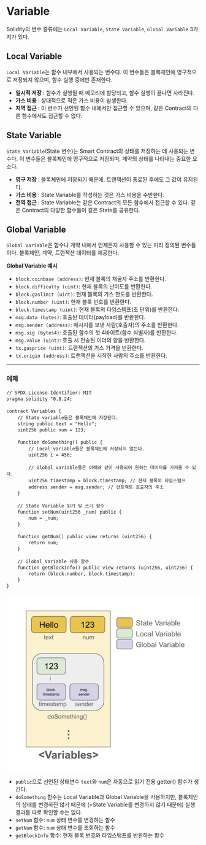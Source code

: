 # Variable
Solidity의 변수 종류에는 `Local Variable`, `State Variable`, `Global Variable` 3가지가 있다. 

## Local Variable
`Local Variable`는 함수 내부에서 사용되는 변수다. 이 변수들은 블록체인에 영구적으로 저장되지 않으며, 함수 실행 중에만 존재한다.
* **일시적 저장** : 함수가 실행될 때 메모리에 할당되고, 함수 실행이 끝나면 사라진다.
* **가스 비용** : 상대적으로 적은 가스 비용이 발생한다.
* **지역 접근** : 이 변수가 선언된 함수 내에서만 접근할 수 있으며, 같은 Contract의 다른 함수에서도 접근할 수 없다. 

## State Variable
`State Variable`(State 변수)는 Smart Contract의 상태를 저장하는 데 사용되는 변수다. 이 변수들은 블록체인에 영구적으로 저장되며, 계약의 상태를 나타내는 중요한 요소다.

* **영구 저장** : 블록체인에 저장되기 때문에, 트랜잭션이 종료된 후에도 그 값이 유지된다.
* **가스 비용** : State Variable를 작성하는 것은 가스 비용을 수반한다.
* **전역 접근** : State Variable는 같은 Contract의 모든 함수에서 접근할 수 있다. 같은 Contract의 다양한 함수들이 같은 State를 공유한다.

## Global Variable
`Global Variable`은 함수나 계약 내에서 언제든지 사용할 수 있는 미리 정의된 변수들이다. 블록체인, 계약, 트랜잭션 데이터를 제공한다. 

**Global Variable 예시**

- `block.coinbase (address)`: 현재 블록의 채굴자 주소를 반환한다.
- `block.difficulty (uint)`: 현재 블록의 난이도를 반환한다.
- `block.gaslimit (uint)`: 현재 블록의 가스 한도를 반환한다.
- `block.number (uint)`: 현재 블록 번호를 반환한다.
- `block.timestamp (uint)`: 현재 블록의 타임스탬프(초 단위)를 반환한다.
- `msg.data (bytes)`: 호출된 데이터(payload)를 반환한다.
- `msg.sender (address)`: 메시지를 보낸 사람(호출자)의 주소를 반환한다.
- `msg.sig (bytes4)`: 호출된 함수의 첫 4바이트(함수 식별자)를 반환한다.
- `msg.value (uint)`: 호출 시 전송된 이더의 양을 반환한다.
- `tx.gasprice (uint)`: 트랜잭션의 가스 가격을 반환한다.
- `tx.origin (address)`: 트랜잭션을 시작한 사람의 주소를 반환한다.

---
### 예제
```solidity
// SPDX-License-Identifier: MIT
pragma solidity ^0.8.24;

contract Variables {
    // State variable들은 블록체인에 저장된다.
    string public text = "Hello";
    uint256 public num = 123;

    function doSomething() public {
        // Local variable들은 블록체인에 저장되지 않는다.
        uint256 i = 456;

        // Global variable들은 아래와 같이 사용되어 원하는 데이터를 가져올 수 있다.
        uint256 timestamp = block.timestamp; // 현재 블록의 타임스탬프
        address sender = msg.sender; // 컨트랙트 호출자의 주소
    }

    // State Variable 읽기 및 쓰기 함수
    function setNum(uint256 _num) public {
        num = _num;
    }

    function getNum() public view returns (uint256) {
        return num;
    }

    // Global Variable 사용 함수
    function getBlockInfo() public view returns (uint256, uint256) {
        return (block.number, block.timestamp);
    }
} 
```

![constant_immutable](../image/variable_codeImage.png)

* `public`으로 선언된 상태변수 `text`와 `num`은 자동으로 읽기 전용 getter() 함수가 생긴다. 
* `doSomething` 함수는 Local Variable과 Global Variable을 사용하지만, 블록체인의 상태를 변경하진 않기 때문에 (=State Variable를 변경하지 않기 때문에)  실행 결과를 따로 확인할 수는 없다.
*  `setNum` 함수: `num` 상태 변수를 변경하는 함수
* `getNum` 함수: `num` 상태 변수를 조회하는 함수
* `getBlockInfo` 함수: 현재 블록 번호와 타임스탬프를 반환하는 함수